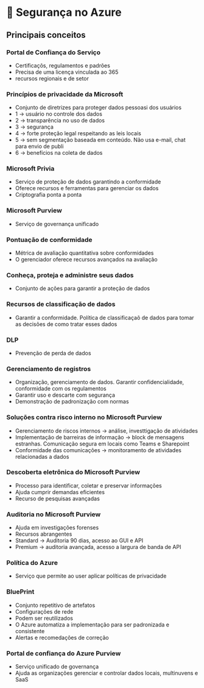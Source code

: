 # 🔑 Segurança no Azure

## Principais conceitos

### Portal de Confiança do Serviço

- Certificaçõs, regulamentos e padrões
- Precisa de uma licença vinculada ao 365
- recursos regionais e de setor

### Princípios de privacidade da Microsoft

- Conjunto de diretrizes para proteger dados pessoasi dos usuários
- 1 -> usuário no controle dos dados
- 2 -> transparência no uso de dados
- 3 -> segurança
- 4 -> forte proteção legal respeitando as leis locais
- 5 -> sem segmentação baseada em conteúdo. Não usa e-mail, chat para envio de publi
- 6 -> benefícios na coleta de dados

### Microsoft Privia

- Serviço de proteção de dados garantindo a conformidade
- Oferece recursos e ferramentas para gerenciar os dados
- Criptografia ponta a ponta

### Microsoft Purview

- Serviço de governança unificado

### Pontuação de conformidade

- Métrica de avaliação quantitativa sobre conformidades
- O gerenciador oferece recursos avançados na avaliação

### Conheça, proteja e administre seus dados

- Conjunto de ações para garantir a proteção de dados

### Recursos de classificação de dados

- Garantir a conformidade. Política de classificaçaõ de dados para tomar as decisões de como tratar esses dados

### DLP

- Prevenção de perda de dados

### Gerenciamento de registros

- Organização, gerenciamento de dados. Garantir confidencialidade, conformidade com os regulamentos
- Garantir uso e descarte com segurança
- Demonstração de padronização com normas

### Soluções contra risco interno no Microsoft Purview

- Gerenciamento de riscos internos -> análise, investtigação de atividades
- Implementação de barreiras de informação -> block de mensagens estranhas. Comunicação segura em locais como Teams e Sharepoint
- Conformidade das comunicações -> monitoramento de atividades relacionadas a dados

### Descoberta eletrônica do Microsoft Purview

- Processo para identificar, coletar e preservar informações
- Ajuda cumprir demandas eficientes
- Recurso de pesquisas avançadas

### Auditoria no Microsoft Purview

- Ajuda em investigações forenses
- Recursos abrangentes
- Standard -> Auditoria 90 dias, acesso ao GUI e API
- Premium -> auditoria avançada, acesso a largura de banda de API

### Política do Azure

- Serviço que permite ao user aplicar políticas de privacidade

### BluePrint

- Conjunto repetitivo de artefatos
- Configurações de rede
- Podem ser reutilizados
- O Azure automatiza a implementação para ser padronizada e consistente
- Alertas e recomedações de correção

### Portal de confiança do Azure Purview

- Serviço unificado de governança
- Ajuda as organizações gerenciar e controlar dados locais, multinuvens e SaaS
